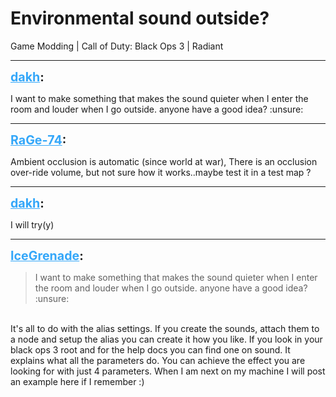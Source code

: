 # Environmental sound outside?
Game Modding | Call of Duty: Black Ops 3 | Radiant

---
<strong style="font-size: 1.4em;"><span style="text-decoration: underline;text-decoration-color: #34a7f9;"><span style="color:#34a7f9;">dakh</span></span>:</strong>

<p>I want to make something that makes the sound quieter when I enter the room and louder when I go outside. anyone have a good idea? :unsure:</p>

---
<strong style="font-size: 1.4em;"><span style="text-decoration: underline;text-decoration-color: #34a7f9;"><span style="color:#34a7f9;">RaGe-74</span></span>:</strong>

<p>Ambient occlusion is automatic (since world at war), There is an occlusion over-ride volume, but not sure how it works..maybe test it in a test map ?</p>

---
<strong style="font-size: 1.4em;"><span style="text-decoration: underline;text-decoration-color: #34a7f9;"><span style="color:#34a7f9;">dakh</span></span>:</strong>

<p>I will try(y)</p>

---
<strong style="font-size: 1.4em;"><span style="text-decoration: underline;text-decoration-color: #34a7f9;"><span style="color:#34a7f9;">IceGrenade</span></span>:</strong>

<p><blockquote>I want to make something that makes the sound quieter when I enter the room and louder when I go outside. anyone have a good idea? :unsure:<br /></blockquote><br />It&#39;s all to do with the alias settings. If you create the sounds, attach them to a node and setup the alias you can create it how you like. If you look in your black ops 3 root and for the help docs you can find one on sound. It explains what all the parameters do. You can achieve the effect you are looking for with just 4 parameters. When I am next on my machine I will post an example here if I remember :)</p>
